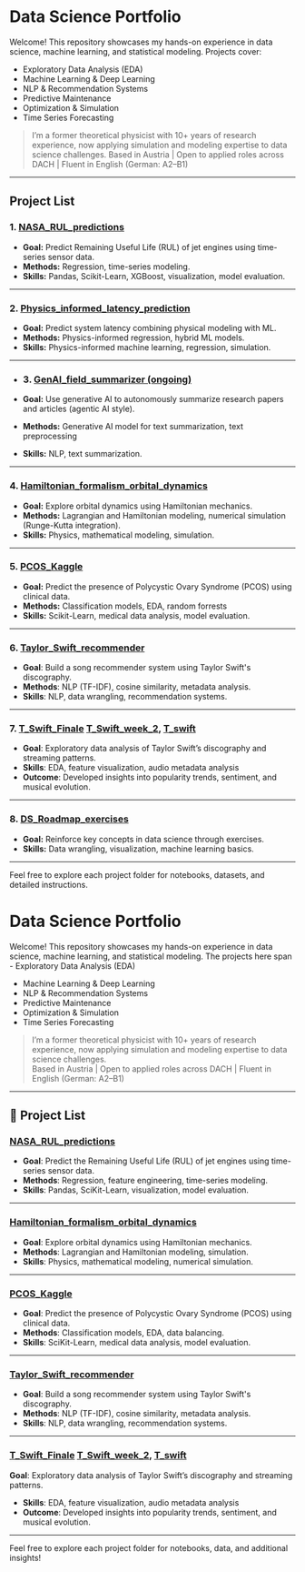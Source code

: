 # Data Science Portfolio

Welcome! This repository showcases my hands-on experience in data science, machine learning, and statistical modeling. Projects cover:

* Exploratory Data Analysis (EDA)
* Machine Learning & Deep Learning
* NLP & Recommendation Systems
* Predictive Maintenance
* Optimization & Simulation
* Time Series Forecasting

> I’m a former theoretical physicist with 10+ years of research experience, now applying simulation and modeling expertise to data science challenges.
> Based in Austria | Open to applied roles across DACH | Fluent in English (German: A2–B1)

---

## Project List

### 1. [NASA_RUL_predictions](https://github.com/suchitakulkarni/DataScience/tree/main/NASA_RUL_predictions)

* **Goal:** Predict Remaining Useful Life (RUL) of jet engines using time-series sensor data.
* **Methods:** Regression, time-series modeling.
* **Skills:** Pandas, Scikit-Learn, XGBoost, visualization, model evaluation.
---

### 2. [Physics_informed_latency_prediction](https://github.com/suchitakulkarni/DataScience/tree/main/Physics_Informed_Latency_Prediction)

* **Goal:** Predict system latency combining physical modeling with ML.
* **Methods:** Physics-informed regression, hybrid ML models.
* **Skills:** Physics-informed machine learning, regression, simulation.

---
* ### 3. [GenAI_field_summarizer (ongoing)](https://github.com/suchitakulkarni/DataScience/tree/main/GenAI_field_summariser)

* **Goal:** Use generative AI to autonomously summarize research papers and articles (agentic AI style).
* **Methods:** Generative AI model for text summarization, text preprocessing
* **Skills:** NLP, text summarization.

---
### 4. [Hamiltonian_formalism_orbital_dynamics](https://github.com/suchitakulkarni/DataScience/tree/main/Hamiltonian_formalism_orbital_dynamics)

* **Goal:** Explore orbital dynamics using Hamiltonian mechanics.
* **Methods:** Lagrangian and Hamiltonian modeling, numerical simulation (Runge-Kutta integration).
* **Skills:** Physics, mathematical modeling, simulation.
---
### 5. [PCOS_Kaggle](https://github.com/suchitakulkarni/DataScience/tree/main/PCOS_Kaggle)

* **Goal:** Predict the presence of Polycystic Ovary Syndrome (PCOS) using clinical data.
* **Methods:** Classification models, EDA, random forrests 
* **Skills:** Scikit-Learn, medical data analysis, model evaluation.
---

### 6. [Taylor_Swift_recommender](https://github.com/suchitakulkarni/DataScience/tree/main/Taylor_Swift_recommender)
- **Goal**: Build a song recommender system using Taylor Swift's discography.
- **Methods**: NLP (TF-IDF), cosine similarity, metadata analysis.
- **Skills**: NLP, data wrangling, recommendation systems.
---

### 7. [T_Swift_Finale](https://github.com/suchitakulkarni/DataScience/tree/main/T_Swift_Finale) [T_Swift_week_2](https://github.com/suchitakulkarni/DataScience/tree/main/T_Swift_week_2), [T_swift](https://github.com/suchitakulkarni/DataScience/tree/main/T_Swift)
- **Goal**: Exploratory data analysis of Taylor Swift’s discography and streaming patterns.  
- **Skills**: EDA, feature visualization, audio metadata analysis  
- **Outcome**: Developed insights into popularity trends, sentiment, and musical evolution.
---
### 8. [DS_Roadmap_exercises](https://github.com/suchitakulkarni/DataScience/tree/main/DS_roadmap_exercises)

* **Goal:** Reinforce key concepts in data science through exercises.
* **Skills:** Data wrangling, visualization, machine learning basics.

---

Feel free to explore each project folder for notebooks, datasets, and detailed instructions.


# Data Science Portfolio

Welcome! This repository showcases my hands-on experience in data science, machine learning, and statistical modeling. The projects here span - Exploratory Data Analysis (EDA)
- Machine Learning & Deep Learning
- NLP & Recommendation Systems
- Predictive Maintenance
- Optimization & Simulation
- Time Series Forecasting

> I’m a former theoretical physicist with 10+ years of research experience, now applying simulation and modeling expertise to data science challenges.  
> Based in Austria | Open to applied roles across DACH | Fluent in English (German: A2–B1)

---

## 📂 Project List

### [NASA_RUL_predictions](https://github.com/suchitakulkarni/DataScience/tree/main/NASA_RUL_predictions)
- **Goal**: Predict the Remaining Useful Life (RUL) of jet engines using time-series sensor data.
- **Methods**: Regression, feature engineering, time-series modeling.
- **Skills**: Pandas, SciKit-Learn, visualization, model evaluation.

---

### [Hamiltonian_formalism_orbital_dynamics](https://github.com/suchitakulkarni/DataScience/tree/main/Hamiltonian_formalism_orbital_dynamics)
- **Goal**: Explore orbital dynamics using Hamiltonian mechanics.
- **Methods**: Lagrangian and Hamiltonian modeling, simulation.
- **Skills**: Physics, mathematical modeling, numerical simulation.

---

### [PCOS_Kaggle](https://github.com/suchitakulkarni/DataScience/tree/main/PCOS_Kaggle)
- **Goal**: Predict the presence of Polycystic Ovary Syndrome (PCOS) using clinical data.
- **Methods**: Classification models, EDA, data balancing.
- **Skills**: SciKit-Learn, medical data analysis, model evaluation.

---

### [Taylor_Swift_recommender](https://github.com/suchitakulkarni/DataScience/tree/main/Taylor_Swift_recommender)
- **Goal**: Build a song recommender system using Taylor Swift's discography.
- **Methods**: NLP (TF-IDF), cosine similarity, metadata analysis.
- **Skills**: NLP, data wrangling, recommendation systems.

---

### [T_Swift_Finale](https://github.com/suchitakulkarni/DataScience/tree/main/T_Swift_Finale) [T_Swift_week_2](https://github.com/suchitakulkarni/DataScience/tree/main/T_Swift_week_2), [T_swift](https://github.com/suchitakulkarni/DataScience/tree/main/T_Swift)
**Goal**: Exploratory data analysis of Taylor Swift’s discography and streaming patterns.  
- **Skills**: EDA, feature visualization, audio metadata analysis  
- **Outcome**: Developed insights into popularity trends, sentiment, and musical evolution.

---

Feel free to explore each project folder for notebooks, data, and additional insights!
